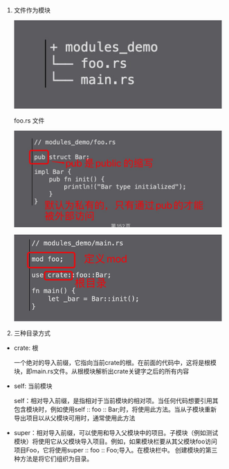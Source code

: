 1. 文件作为模块

    ![avatar](../../assets/xiangmujiegou.jpg)

    foo.rs 文件

    ![avatar](../../assets/mod-file.jpg)

    ![avatar](../../assets/mod-file1.jpg)

2. 三种目录方式

+ crate: 根

   一个绝对的导入前缀，它指向当前crate的根。在前面的代码中，这将是根模块，即main.rs文件。从根模块解析出crate关键字之后的所有内容

+ self: 当前模块

   self：相对导入前缀，是指相对于当前模块的相对项。当任何代码想要引用其包含模块时，例如使用self :: foo :: Bar;时，将使用此方法。当从子模块重新导出项目以从父模块可用时，通常使用此方法

+ super：相对导入前缀，可以使用和导入父模块中的项目。子模块（例如测试模块）将使用它从父模块导入项目。例如，如果模块栏要从其父模块foo访问项目Foo，它将使用super :: foo :: Foo;导入。在模块栏中。
创建模块的第三种方法是将它们组织为目录。